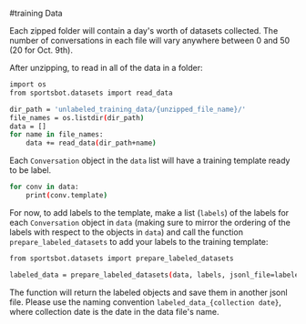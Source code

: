 #training Data

Each zipped folder will contain a day's worth of datasets collected. The number of conversations in each file will vary anywhere between 0 and 50 (20 for Oct. 9th).

After unzipping, to read in all of the data in a folder:

```sh
import os
from sportsbot.datasets import read_data

dir_path = 'unlabeled_training_data/{unzipped_file_name}/'
file_names = os.listdir(dir_path)
data = []
for name in file_names:
    data += read_data(dir_path+name)
```

Each `Conversation` object in the `data` list will have a training template ready to be label. 

```sh
for conv in data:
    print(conv.template)
```

For now, to add labels to the template, make a list (`labels`) of the labels for each `Conversation` object in `data` (making sure to mirror the ordering of the labels with respect to the objects in `data`) and call the function `prepare_labeled_datasets` to add your labels to the training template:

```sh
from sportsbot.datasets import prepare_labeled_datasets

labeled_data = prepare_labeled_datasets(data, labels, jsonl_file=labeled_data_{collection date})
```

The function will return the labeled objects and save them in another jsonl file. Please use the naming convention `labeled_data_{collection date}`, where collection date is the date in the data file's name.